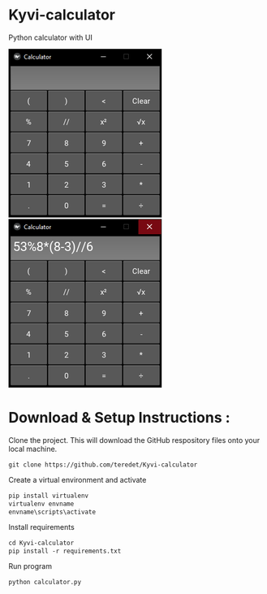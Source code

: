# Kyvi-calculator

Python calculator with UI

![alt text](img/1.png) 
![alt text](img/2.png) 

# Download & Setup Instructions :
Clone the project. This will download the GitHub respository files onto your local machine.</br>
```Shell
git clone https://github.com/teredet/Kyvi-calculator
```
Create a virtual environment and activate

    pip install virtualenv
    virtualenv envname
    envname\scripts\activate

Install requirements

    cd Kyvi-calculator
    pip install -r requirements.txt

Run program

    python calculator.py
